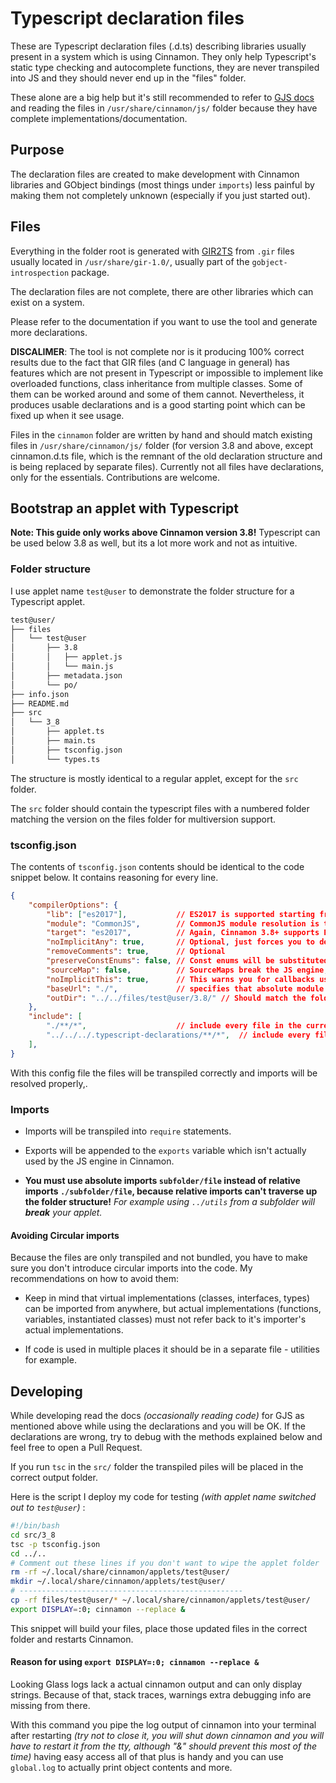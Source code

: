 # Typescript declaration files

These are Typescript declaration files (.d.ts) describing libraries usually present in a system which is using Cinnamon. They only help Typescript's static type checking and autocomplete functions, they are never transpiled into JS and they should never end up in the "files" folder.

These alone are a big help but it's still recommended to refer to [GJS docs](https://gjs-docs.gnome.org/) and reading the files in `/usr/share/cinnamon/js/` folder because they have complete implementations/documentation.

## Purpose

The declaration files are created to make development with Cinnamon libraries and GObject bindings (most things under `imports`) less painful by making them not completely unknown (especially if you just started out).

## Files

Everything in the folder root is generated with [GIR2TS](https://github.com/Gr3q/GIR2TS) from ```.gir``` files usually located in ```/usr/share/gir-1.0/```, usually part of the ```gobject-introspection``` package.

The declaration files are not complete, there are other libraries which can exist on a system.

Please refer to the documentation if you want to use the tool and generate more declarations.

**DISCALIMER**: The tool is not complete nor is it producing 100% correct results due to the fact that GIR files (and C language in general) has features which are not present in Typescript or impossible to implement like overloaded functions, class inheritance from multiple classes. Some of them can be worked around and some of them cannot. Nevertheless, it produces usable declarations and is a good starting point which can be fixed up when it see usage.

Files in the ```cinnamon``` folder are written by hand and should match existing files in `/usr/share/cinnamon/js/` folder (for version 3.8 and above, except cinnamon.d.ts file, which is the remnant of the old declaration structure and is being replaced by separate files). Currently not all files have declarations, only for the essentials. Contributions are welcome.

## Bootstrap an applet with Typescript

**Note: This guide only works above Cinnamon version 3.8!** Typescript can be used below 3.8 as well, but its a lot more work and not as intuitive.

### Folder structure

I use applet name `test@user` to demonstrate the folder structure for a Typescript applet.

```bash
test@user/
├── files
│   └── test@user
│       ├── 3.8
│       │   ├── applet.js
│       │   └── main.js
│       ├── metadata.json
│       └── po/
├── info.json
├── README.md
├── src
│   └── 3_8
│       ├── applet.ts
│       ├── main.ts
│       ├── tsconfig.json
│       └── types.ts
```

The structure is mostly identical to a regular applet, except for the `src` folder.

The `src` folder should contain the typescript files with a numbered folder matching the version on the files folder for multiversion support.

### tsconfig.json

The contents of `tsconfig.json` contents should be identical to the code snippet below. It contains reasoning for every line.

```json
{
    "compilerOptions": {
        "lib": ["es2017"],           // ES2017 is supported starting from Cinnamon 3.8
        "module": "CommonJS",        // CommonJS module resolution is the only one that works with GJS
        "target": "es2017",          // Again, Cinnamon 3.8+ supports ES2017, no need to transpile further down.
        "noImplicitAny": true,       // Optional, just forces you to declare types.
        "removeComments": true,      // Optional
        "preserveConstEnums": false, // Const enums will be substituted to its values in transpiled code, in some cases nurmal enums doesn't work properly in GJS
        "sourceMap": false,          // SourceMaps break the JS engine, never include them
        "noImplicitThis": true,      // This warns you for callbacks using this which might be not bound to the correct context.
        "baseUrl": "./",             // specifies that absolute module resolution happens from the current folder (where applet.js will reside)
        "outDir": "../../files/test@user/3.8/" // Should match the folder path in your files folder, transpiled files will be placed there
    },
    "include": [
        "./**/*",                    // include every file in the current folder, even from subfolders
        "../../../.typescript-declarations/**/*",  // include every file in the declarations folder, even from subfolders.
    ],
}
```

With this config file the files will be transpiled correctly and imports will be resolved properly,.

### Imports

* Imports will be transpiled into `require` statements. 

* Exports will be appended to the `exports` variable which isn't actually used by the JS engine in Cinnamon.

* **You must use absolute imports `subfolder/file` instead of relative imports `./subfolder/file`, because relative imports can't traverse up the folder structure!** *For example using `../utils` from a subfolder will **break** your applet.*

#### Avoiding Circular imports

Because the files are only transpiled and not bundled, you have to make sure you don't introduce circular imports into the code. My recommendations on how to avoid them:

* Keep in mind that virtual implementations (classes, interfaces, types) can be imported from anywhere, but actual implementations (functions, variables, instantiated classes) must not refer back to it's importer's actual implementations.

* If code is used in multiple places it should be in a separate file - utilities for example.

## Developing

While developing read the docs *(occasionally reading code)* for GJS as mentioned above while using the declarations and you will be OK. If the declarations are wrong, try to debug with the methods explained below and feel free to open a Pull Request.

If you run `tsc` in the `src/` folder the transpiled piles will be placed in the correct output folder.

Here is the script I deploy my code for testing *(with applet name switched out to `test@user`)* :

```bash
#!/bin/bash
cd src/3_8
tsc -p tsconfig.json
cd ../..
# Comment out these lines if you don't want to wipe the applet folder
rm -rf ~/.local/share/cinnamon/applets/test@user/
mkdir ~/.local/share/cinnamon/applets/test@user/
# --------------------------------------------------
cp -rf files/test@user/* ~/.local/share/cinnamon/applets/test@user/
export DISPLAY=:0; cinnamon --replace &
```

This snippet will build your files, place those updated files in the correct folder and restarts Cinnamon.

#### Reason for using `export DISPLAY=:0; cinnamon --replace &`

Looking Glass logs lack a actual cinnamon output and can only display strings. Because of that, stack traces, warnings extra debugging info are missing from there.

With this command you pipe the log output of cinnamon into your terminal after restarting *(try not to close it, you will shut down cinnamon and you will have to restart it from the tty, although "&" should prevent this most of the time)* having easy access all of that plus is handy and you can use `global.log` to actually print object contents and more.